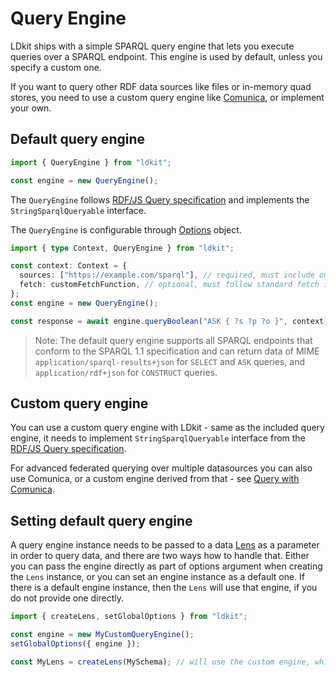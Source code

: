 # Query Engine

LDkit ships with a simple SPARQL query engine that lets you execute queries over
a SPARQL endpoint. This engine is used by default, unless you specify a custom
one.

If you want to query other RDF data sources like files or in-memory quad stores,
you need to use a custom query engine like [Comunica](https://comunica.dev), or
implement your own.

## Default query engine

```ts
import { QueryEngine } from "ldkit";

const engine = new QueryEngine();
```

The `QueryEngine` follows
[RDF/JS Query specification](https://rdf.js.org/query-spec/) and implements the
`StringSparqlQueryable` interface.

The `QueryEngine` is configurable through [Options](./options) object.

```ts
import { type Context, QueryEngine } from "ldkit";

const context: Context = {
  sources: ["https://example.com/sparql"], // required, must include one SPARQL endpoint
  fetch: customFetchFunction, // optional, must follow standard fetch interface
};
const engine = new QueryEngine();

const response = await engine.queryBoolean("ASK { ?s ?p ?o }", context);
```

> Note: The default query engine supports all SPARQL endpoints that conform to
> the SPARQL 1.1 specification and can return data of MIME
> `application/sparql-results+json` for `SELECT` and `ASK` queries, and
> `application/rdf+json` for `CONSTRUCT` queries.

## Custom query engine

You can use a custom query engine with LDkit - same as the included query
engine, it needs to implement `StringSparqlQueryable` interface from the
[RDF/JS Query specification](https://rdf.js.org/query-spec/).

For advanced federated querying over multiple datasources you can also use
Comunica, or a custom engine derived from that - see
[Query with Comunica](../advanced/query-with-comunica).

## Setting default query engine

A query engine instance needs to be passed to a data [Lens](./lens) as a
parameter in order to query data, and there are two ways how to handle that.
Either you can pass the engine directly as part of options argument when
creating the `Lens` instance, or you can set an engine instance as a default
one. If there is a default engine instance, then the `Lens` will use that
engine, if you do not provide one directly.

```ts
import { createLens, setGlobalOptions } from "ldkit";

const engine = new MyCustomQueryEngine();
setGlobalOptions({ engine });

const MyLens = createLens(MySchema); // will use the custom engine, which is now default
```
